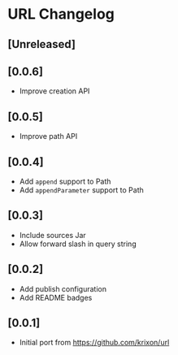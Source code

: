 <!-- Keep a Changelog guide -> https://keepachangelog.com -->

# URL Changelog

## [Unreleased]

## [0.0.6]
- Improve creation API

## [0.0.5]
- Improve path API

## [0.0.4]
- Add `append` support to Path
- Add `appendParameter` support to Path

## [0.0.3]
- Include sources Jar
- Allow forward slash in query string

## [0.0.2]
- Add publish configuration
- Add README badges

## [0.0.1]
- Initial port from https://github.com/krixon/url